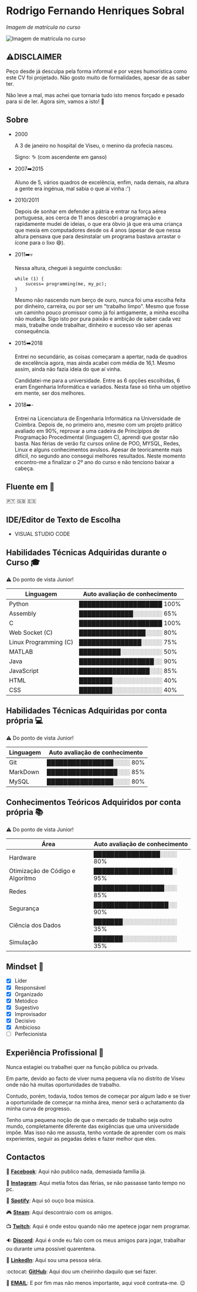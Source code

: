 # Rodrigo Fernando Henriques Sobral
*Imagem de matrícula no curso*

![Imagem de matrícula no curso](https://lh3.googleusercontent.com/unQzKFa8D1nVmswkjAQkokZ2xmNn8EmDOiTgZiVlUIX-ttRk5cvrqtsflFbhWxC6pFW3aLE4NldlUwvMHNkr-r75sEO4Q7BBNLuFVaAh6efLhQGqk1S39WjBRPnM2XDsE9lnNJW_qP2zbYQJgTgy9OxMVTmTud_EWaKB19ZJwX2nWM7PO5QQxO1OGTb4-uvYmgA3cO_b5zgJ_6OgsT3yXGpOwMp7cEj7xO7hWf7r42_3Un17tivtmPrtetEaDJa8_lKOqN2TQnEe2jj6G1OR2uE3ZaPRnpEVAPfkOLhnxjL7QbeLH48mj-cuX4hlRbwZeO1d9gwj5eyUMsP3G5q5rnOyGv8P8o5PyLHeBcTVcRwgcxYzkdABnhrex4m_mqln7na9l8unUrbNUe7xV_s09m94TliKmTvEaakmrAcksVu84rgmLIuM1XXKj_-k8aATUKbZnIBoivly-_NRfgNY06KkfFXhGvBm9KIkCwcmBY5MhX7rz5pLgHVHNPN4Nkcth0piJC-qxBoVRMHSAtDBiowlO2i1QItEq4O8SPsy42g6jMfhLlonVgAqt7T2ySm0Y6UNXfm53gjUzNuJxaXk2BR4fWgDktvoSV_YESSwyojR40qj0MUC9-8al3SjFydRveqT1Sin-JTUQjsWJ1qU4HUcHw9eTmoPFcfhNnG-hBTuk7oGDX5rubJp6YsQ=s128-no?authuser=0)

## :warning:__DISCLAIMER__ 

Peço desde já desculpa pela forma informal e por vezes humorística como este CV foi projetado. Não gosto muito de formalidades, apesar de as saber ter.

Não leve a mal, mas achei que tornaria tudo isto menos forçado e pesado para si de ler. Agora sim, vamos a isto! :muscle:


## Sobre

*	2000

	A 3 de janeiro no hospital de Viseu, o menino da profecia nasceu.

	Signo: :capricorn: (com ascendente em ganso)

* 2007:arrow_right:2015

	Aluno de 5, vários quadros de excelência, enfim, nada demais, na altura a gente era ingénua, mal sabia o que aí vinha :')

* 2010/2011

	Depois de sonhar em defender a pátria e entrar na força aérea portuguesa, aos cerca de 11 anos descobri a programação e rapidamente mudei de ideias, o que era óbvio já que era uma criança que mexia em computadores desde os 4 anos (apesar de que nessa altura pensava que para desinstalar um programa bastava arrastar o ícone para o lixo :sweat_smile:).

* 2011:arrow_right::skull:

	Nessa altura, cheguei à seguinte conclusão:
	```
	while (1) {
		sucess= programming(me, my_pc);
	}
	```
	
	Mesmo não nascendo num berço de ouro, nunca foi uma escolha feita por dinheiro, carreira, ou por ser um "trabalho limpo". Mesmo que fosse um caminho pouco promissor como já foi antigamente, a minha escolha não mudaria. 
	Sigo isto por pura paixão e ambição de saber cada vez mais, trabalhe onde trabalhar, dinheiro e sucesso vão ser apenas consequência.
	
* 2015:arrow_right:2018

	Entrei no secundário, as coisas começaram a apertar, nada de quadros de excelência agora, mas ainda acabei com média de 16,1. Mesmo assim, ainda não fazia ideia do que aí vinha.
	
	Candidatei-me para a universidade. Entre as 6 opções escolhidas, 6 eram Engenharia Informática e variados. Nesta fase só tinha um objetivo em mente, ser dos melhores.
	
* 2018:arrow_right:-

	Entrei na Licenciatura de Engenharia Informática na Universidade de Coimbra.
	Depois de, no primeiro ano, mesmo com um projeto prático avaliado em 90%, reprovar a uma cadeira de Princípipos de Programação Procedimental (linguagem C), aprendi que gostar não basta.
	Nas férias de verão fiz cursos online de POO, MYSQL, Redes, Linux e alguns conhecimentos avulsos.
	Apesar de teoricamente mais difícil, no segundo ano consegui melhores resultados.
	Neste momento encontro-me a finalizar o 2º ano do curso e não tenciono baixar a cabeça.
	
	
## Fluente em :speech_balloon:
🇵🇹	🇬🇧	🇪🇸

## IDE/Editor de Texto de Escolha

* VISUAL STUDIO CODE	

## Habilidades Técnicas Adquiridas durante o Curso :mortar_board:

:warning: Do ponto de vista Junior!

Linguagem | Auto avaliação de conhecimento
--- | ---
Python | ████████████████████ 100%
Assembly | █████████████░░░░░░░ 65%
C | ████████████████████ 100% 
Web Socket (C) | ████████████████░░░░ 80%
Linux Programming (C) | ███████████████░░░░░ 75%
MATLAB | ██████████░░░░░░░░░░ 50%
Java | ██████████████████░░ 90%
JavaScript | █████████████████░░░ 85%
HTML | ████████░░░░░░░░░░░░ 40%
CSS | ████████░░░░░░░░░░░░ 40%


## Habilidades Técnicas Adquiridas por conta própria :computer:

:warning: Do ponto de vista Junior!

Linguagem | Auto avaliação de conhecimento
--- | ---
Git | ████████████████░░░░ 80%
MarkDown | █████████████████░░░ 85%
MySQL | ████████████████░░░░ 80% 


## Conhecimentos Teóricos Adquiridos por conta própria :books:

:warning: Do ponto de vista Junior!

Área | Auto avaliação de conhecimento
--- | ---
Hardware | ████████████████░░░░ 80%
Otimização de Código e Algoritmo | ███████████████████░ 95%
Redes | █████████████████░░░ 85%
Segurança | ██████████████████░░ 90%
Ciência dos Dados | ███████░░░░░░░░░░░░░ 35%
Simulação | ███████░░░░░░░░░░░░░ 35%

## Mindset :thought_balloon:

- [x] Líder
- [x] Responsável
- [x] Organizado
- [x] Metódico
- [x] Sugestivo
- [x] Improvisador
- [x] Decisivo
- [x] Ambicioso
- [ ] Perfecionista

## Experiência Profissional :office:

Nunca estagiei ou trabalhei quer na função pública ou privada.

Em parte, devido ao facto de viver numa pequena vila no distrito de Viseu onde não há muitas oportunidades de trabalho.

Contudo, porém, todavia, todos temos de começar por algum lado e se tiver a oportunidade de começar na minha área, menor será o achatamento da minha curva de progresso. 

Tenho uma pequena noção de que o mercado de trabalho seja outro mundo, completamente diferente das exigências que uma universidade impõe. Mas isso não me assusta, tenho vontade de aprender com os mais experientes, seguir as pegadas deles e fazer melhor que eles.

## Contactos
:iphone: [**Facebook**](https://www.facebook.com/rodrigo.sobral2000?ref=bookmarks): Aqui não publico nada, demasiada família já.

:shirt: [**Instagram**](https://www.instagram.com/rodrigo_sobral_2000/): Aqui metia fotos das férias, se não passasse tanto tempo no pc.

:musical_note: [**Spotify**](https://open.spotify.com/user/11166904338?si=6DWV6B_zSSCe67IzwjzVTQ): Aqui só ouço boa música.

:video_game: [**Steam**](https://steamcommunity.com/profiles/76561198158284681/): Aqui descontraio com os amigos.

:tv: [**Twitch**](https://www.twitch.tv/settings/profile): Aqui é onde estou quando não me apetece jogar nem programar.

:sound: [**Discord**](Rodrigo_Sobral#5378): Aqui é onde eu falo com os meus amigos para jogar, trabalhar ou durante uma possível quarentena.

:necktie: [**LinkedIn**](https://www.linkedin.com/in/rodrigo-sobral-378080151/): Aqui sou uma pessoa séria.

:octocat: [**GitHub**](https://github.com/RodrigoSobral2000): Aqui dou um cheirinho daquilo que sei fazer.

:email:	[**EMAIL**](mailto:rodrigosobral@sapo.pt): E por fim mas não menos importante, aqui você contrata-me. :wink:
